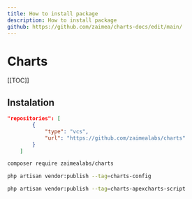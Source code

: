 ```yaml
---
title: How to install package
description: How to install package
github: https://github.com/zaimea/charts-docs/edit/main/
---
```


# Charts

[[TOC]]

## Instalation

```json
"repositories": [
        {
            "type": "vcs",
            "url": "https://github.com/zaimealabs/charts"
        }
    ]
```

```bash
composer require zaimealabs/charts
```

```bash
php artisan vendor:publish --tag=charts-config
```

```bash
php artisan vendor:publish --tag=charts-apexcharts-script
```

